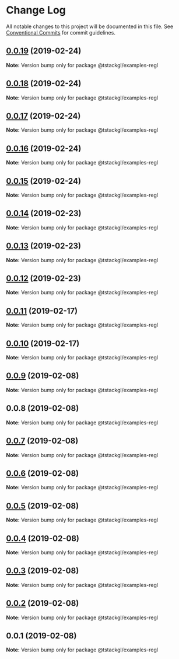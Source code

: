 # Change Log

All notable changes to this project will be documented in this file.
See [Conventional Commits](https://conventionalcommits.org) for commit guidelines.

## [0.0.19](https://github.com/nkint/tstackgl/compare/@tstackgl/examples-regl@0.0.18...@tstackgl/examples-regl@0.0.19) (2019-02-24)

**Note:** Version bump only for package @tstackgl/examples-regl





## [0.0.18](https://github.com/nkint/tstackgl/compare/@tstackgl/examples-regl@0.0.17...@tstackgl/examples-regl@0.0.18) (2019-02-24)

**Note:** Version bump only for package @tstackgl/examples-regl





## [0.0.17](https://github.com/nkint/tstackgl/compare/@tstackgl/examples-regl@0.0.16...@tstackgl/examples-regl@0.0.17) (2019-02-24)

**Note:** Version bump only for package @tstackgl/examples-regl





## [0.0.16](https://github.com/nkint/tstackgl/compare/@tstackgl/examples-regl@0.0.15...@tstackgl/examples-regl@0.0.16) (2019-02-24)

**Note:** Version bump only for package @tstackgl/examples-regl





## [0.0.15](https://github.com/nkint/tstackgl/compare/@tstackgl/examples-regl@0.0.14...@tstackgl/examples-regl@0.0.15) (2019-02-24)

**Note:** Version bump only for package @tstackgl/examples-regl





## [0.0.14](https://github.com/nkint/tstackgl/compare/@tstackgl/examples-regl@0.0.13...@tstackgl/examples-regl@0.0.14) (2019-02-23)

**Note:** Version bump only for package @tstackgl/examples-regl





## [0.0.13](https://github.com/nkint/tstackgl/compare/@tstackgl/examples-regl@0.0.12...@tstackgl/examples-regl@0.0.13) (2019-02-23)

**Note:** Version bump only for package @tstackgl/examples-regl





## [0.0.12](https://github.com/nkint/tstackgl/compare/@tstackgl/examples-regl@0.0.11...@tstackgl/examples-regl@0.0.12) (2019-02-23)

**Note:** Version bump only for package @tstackgl/examples-regl





## [0.0.11](https://github.com/nkint/tstackgl/compare/@tstackgl/examples-regl@0.0.10...@tstackgl/examples-regl@0.0.11) (2019-02-17)

**Note:** Version bump only for package @tstackgl/examples-regl





## [0.0.10](https://github.com/nkint/tstackgl/compare/@tstackgl/examples-regl@0.0.9...@tstackgl/examples-regl@0.0.10) (2019-02-17)

**Note:** Version bump only for package @tstackgl/examples-regl





## [0.0.9](https://github.com/nkint/tstackgl/compare/@tstackgl/examples-regl@0.0.8...@tstackgl/examples-regl@0.0.9) (2019-02-08)

**Note:** Version bump only for package @tstackgl/examples-regl





## 0.0.8 (2019-02-08)

**Note:** Version bump only for package @tstackgl/examples-regl





## [0.0.7](https://github.com/nkint/tstackgl/compare/@tstackgl/examples-regl@0.0.3...@tstackgl/examples-regl@0.0.7) (2019-02-08)

**Note:** Version bump only for package @tstackgl/examples-regl





## [0.0.6](https://github.com/nkint/tstackgl/compare/@tstackgl/examples-regl@0.0.3...@tstackgl/examples-regl@0.0.6) (2019-02-08)

**Note:** Version bump only for package @tstackgl/examples-regl





## [0.0.5](https://github.com/nkint/tstackgl/compare/@tstackgl/examples-regl@0.0.3...@tstackgl/examples-regl@0.0.5) (2019-02-08)

**Note:** Version bump only for package @tstackgl/examples-regl





## [0.0.4](https://github.com/nkint/tstackgl/compare/@tstackgl/examples-regl@0.0.3...@tstackgl/examples-regl@0.0.4) (2019-02-08)

**Note:** Version bump only for package @tstackgl/examples-regl





## [0.0.3](https://github.com/nkint/tstackgl/compare/@tstackgl/examples-regl@0.0.2...@tstackgl/examples-regl@0.0.3) (2019-02-08)

**Note:** Version bump only for package @tstackgl/examples-regl





## [0.0.2](https://github.com/nkint/tstackgl/compare/@tstackgl/examples-regl@0.0.1...@tstackgl/examples-regl@0.0.2) (2019-02-08)

**Note:** Version bump only for package @tstackgl/examples-regl





## 0.0.1 (2019-02-08)

**Note:** Version bump only for package @tstackgl/examples-regl
